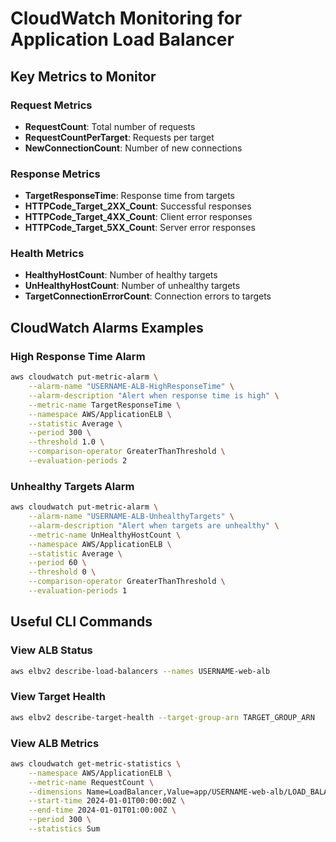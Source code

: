 # CloudWatch Monitoring for Application Load Balancer

## Key Metrics to Monitor

### Request Metrics
- **RequestCount**: Total number of requests
- **RequestCountPerTarget**: Requests per target
- **NewConnectionCount**: Number of new connections

### Response Metrics
- **TargetResponseTime**: Response time from targets
- **HTTPCode_Target_2XX_Count**: Successful responses
- **HTTPCode_Target_4XX_Count**: Client error responses
- **HTTPCode_Target_5XX_Count**: Server error responses

### Health Metrics
- **HealthyHostCount**: Number of healthy targets
- **UnHealthyHostCount**: Number of unhealthy targets
- **TargetConnectionErrorCount**: Connection errors to targets

## CloudWatch Alarms Examples

### High Response Time Alarm
```bash
aws cloudwatch put-metric-alarm \
    --alarm-name "USERNAME-ALB-HighResponseTime" \
    --alarm-description "Alert when response time is high" \
    --metric-name TargetResponseTime \
    --namespace AWS/ApplicationELB \
    --statistic Average \
    --period 300 \
    --threshold 1.0 \
    --comparison-operator GreaterThanThreshold \
    --evaluation-periods 2
```

### Unhealthy Targets Alarm
```bash
aws cloudwatch put-metric-alarm \
    --alarm-name "USERNAME-ALB-UnhealthyTargets" \
    --alarm-description "Alert when targets are unhealthy" \
    --metric-name UnHealthyHostCount \
    --namespace AWS/ApplicationELB \
    --statistic Average \
    --period 60 \
    --threshold 0 \
    --comparison-operator GreaterThanThreshold \
    --evaluation-periods 1
```

## Useful CLI Commands

### View ALB Status
```bash
aws elbv2 describe-load-balancers --names USERNAME-web-alb
```

### View Target Health
```bash
aws elbv2 describe-target-health --target-group-arn TARGET_GROUP_ARN
```

### View ALB Metrics
```bash
aws cloudwatch get-metric-statistics \
    --namespace AWS/ApplicationELB \
    --metric-name RequestCount \
    --dimensions Name=LoadBalancer,Value=app/USERNAME-web-alb/LOAD_BALANCER_ID \
    --start-time 2024-01-01T00:00:00Z \
    --end-time 2024-01-01T01:00:00Z \
    --period 300 \
    --statistics Sum
```

